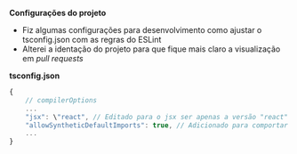 **Configurações do projeto**

- Fiz algumas configurações para desenvolvimento como ajustar o tsconfig.json com as regras do ESLint
- Alterei a identação do projeto para que fique mais claro a visualização em *pull requests*

**tsconfig.json**
```ts
{
    // compilerOptions
    ...
    "jsx": \"react", // Editado para o jsx ser apenas a versão "react"
    "allowSyntheticDefaultImports": true, // Adicionado para comportar o import default de algumas lib, como React e ReactDOM
    ...
}
```
